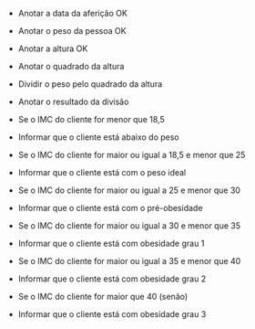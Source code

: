 -  Anotar a data da aferição OK
-  Anotar o peso da pessoa OK
-  Anotar a altura OK
-  Anotar o quadrado da altura
-  Dividir o peso pelo quadrado da altura
-  Anotar o resultado da divisão

-  Se o IMC do cliente for menor que 18,5
-  Informar que o cliente está abaixo do peso

-  Se o IMC do cliente for maior ou igual a 18,5 e menor que 25
-  Informar que o cliente está com o peso ideal

-  Se o IMC do cliente for maior ou igual a 25 e menor que 30
-  Informar que o cliente está com o pré-obesidade

-  Se o IMC do cliente for maior ou igual a 30 e menor que 35
-  Informar que o cliente está com obesidade grau 1

-  Se o IMC do cliente for maior ou igual a 35 e menor que 40
-  Informar que o cliente está com obesidade grau 2

-  Se o IMC do cliente for maior que 40 (senão)
-  Informar que o cliente está com obesidade grau 3
